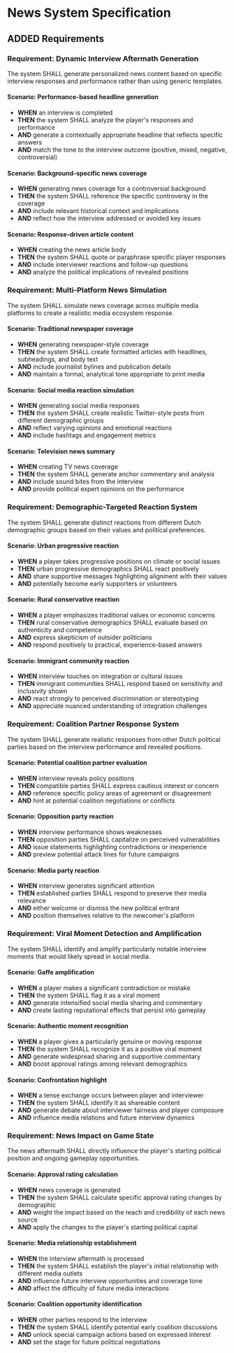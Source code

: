 # News System Specification

## ADDED Requirements

### Requirement: Dynamic Interview Aftermath Generation
The system SHALL generate personalized news content based on specific interview responses and performance rather than using generic templates.

#### Scenario: Performance-based headline generation
- **WHEN** an interview is completed
- **THEN** the system SHALL analyze the player's responses and performance
- **AND** generate a contextually appropriate headline that reflects specific answers
- **AND** match the tone to the interview outcome (positive, mixed, negative, controversial)

#### Scenario: Background-specific news coverage
- **WHEN** generating news coverage for a controversial background
- **THEN** the system SHALL reference the specific controversy in the coverage
- **AND** include relevant historical context and implications
- **AND** reflect how the interview addressed or avoided key issues

#### Scenario: Response-driven article content
- **WHEN** creating the news article body
- **THEN** the system SHALL quote or paraphrase specific player responses
- **AND** include interviewer reactions and follow-up questions
- **AND** analyze the political implications of revealed positions

### Requirement: Multi-Platform News Simulation
The system SHALL simulate news coverage across multiple media platforms to create a realistic media ecosystem response.

#### Scenario: Traditional newspaper coverage
- **WHEN** generating newspaper-style coverage
- **THEN** the system SHALL create formatted articles with headlines, subheadings, and body text
- **AND** include journalist bylines and publication details
- **AND** maintain a formal, analytical tone appropriate to print media

#### Scenario: Social media reaction simulation
- **WHEN** generating social media responses
- **THEN** the system SHALL create realistic Twitter-style posts from different demographic groups
- **AND** reflect varying opinions and emotional reactions
- **AND** include hashtags and engagement metrics

#### Scenario: Television news summary
- **WHEN** creating TV news coverage
- **THEN** the system SHALL generate anchor commentary and analysis
- **AND** include sound bites from the interview
- **AND** provide political expert opinions on the performance

### Requirement: Demographic-Targeted Reaction System
The system SHALL generate distinct reactions from different Dutch demographic groups based on their values and political preferences.

#### Scenario: Urban progressive reaction
- **WHEN** a player takes progressive positions on climate or social issues
- **THEN** urban progressive demographics SHALL react positively
- **AND** share supportive messages highlighting alignment with their values
- **AND** potentially become early supporters or volunteers

#### Scenario: Rural conservative reaction
- **WHEN** a player emphasizes traditional values or economic concerns
- **THEN** rural conservative demographics SHALL evaluate based on authenticity and competence
- **AND** express skepticism of outsider politicians
- **AND** respond positively to practical, experience-based answers

#### Scenario: Immigrant community reaction
- **WHEN** interview touches on integration or cultural issues
- **THEN** immigrant communities SHALL respond based on sensitivity and inclusivity shown
- **AND** react strongly to perceived discrimination or stereotyping
- **AND** appreciate nuanced understanding of integration challenges

### Requirement: Coalition Partner Response System
The system SHALL generate realistic responses from other Dutch political parties based on the interview performance and revealed positions.

#### Scenario: Potential coalition partner evaluation
- **WHEN** interview reveals policy positions
- **THEN** compatible parties SHALL express cautious interest or concern
- **AND** reference specific policy areas of agreement or disagreement
- **AND** hint at potential coalition negotiations or conflicts

#### Scenario: Opposition party reaction
- **WHEN** interview performance shows weaknesses
- **THEN** opposition parties SHALL capitalize on perceived vulnerabilities
- **AND** issue statements highlighting contradictions or inexperience
- **AND** preview potential attack lines for future campaigns

#### Scenario: Media party reaction
- **WHEN** interview generates significant attention
- **THEN** established parties SHALL respond to preserve their media relevance
- **AND** either welcome or dismiss the new political entrant
- **AND** position themselves relative to the newcomer's platform

### Requirement: Viral Moment Detection and Amplification
The system SHALL identify and amplify particularly notable interview moments that would likely spread in social media.

#### Scenario: Gaffe amplification
- **WHEN** a player makes a significant contradiction or mistake
- **THEN** the system SHALL flag it as a viral moment
- **AND** generate intensified social media sharing and commentary
- **AND** create lasting reputational effects that persist into gameplay

#### Scenario: Authentic moment recognition
- **WHEN** a player gives a particularly genuine or moving response
- **THEN** the system SHALL recognize it as a positive viral moment
- **AND** generate widespread sharing and supportive commentary
- **AND** boost approval ratings among relevant demographics

#### Scenario: Confrontation highlight
- **WHEN** a tense exchange occurs between player and interviewer
- **THEN** the system SHALL identify it as shareable content
- **AND** generate debate about interviewer fairness and player composure
- **AND** influence media relations and future interview dynamics

### Requirement: News Impact on Game State
The news aftermath SHALL directly influence the player's starting political position and ongoing gameplay opportunities.

#### Scenario: Approval rating calculation
- **WHEN** news coverage is generated
- **THEN** the system SHALL calculate specific approval rating changes by demographic
- **AND** weight the impact based on the reach and credibility of each news source
- **AND** apply the changes to the player's starting political capital

#### Scenario: Media relationship establishment
- **WHEN** the interview aftermath is processed
- **THEN** the system SHALL establish the player's initial relationship with different media outlets
- **AND** influence future interview opportunities and coverage tone
- **AND** affect the difficulty of future media interactions

#### Scenario: Coalition opportunity identification
- **WHEN** other parties respond to the interview
- **THEN** the system SHALL identify potential early coalition discussions
- **AND** unlock special campaign actions based on expressed interest
- **AND** set the stage for future political negotiations
